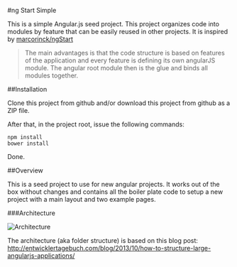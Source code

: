 #ng Start Simple



This is a simple Angular.js seed project. This project organizes code into modules by feature that can be easily reused in other projects. It is inspired by <a href="https://github.com/marcorinck/ngStart">marcorinck/ngStart</a>

> The main advantages is that the code structure is based on features of the application and every feature is defining its own angularJS module. The angular root module then is the glue and binds all modules together.



##Installation

Clone this project from github and/or download this project from github as a ZIP file.

After that, in the project root, issue the following commands:

```
npm install
bower install
```

Done.

##Overview

This is a seed project to use for new angular projects. It works out of the box without changes and contains
all the boiler plate code to setup a new project with a main layout and two example pages.

###Architecture

![Architecture](http://entwicklertagebuch.com/blog/wp-content/uploads/2013/10/modules-300x225.jpg)

The architecture (aka folder structure)  is based on this blog post: http://entwicklertagebuch.com/blog/2013/10/how-to-structure-large-angularjs-applications/




